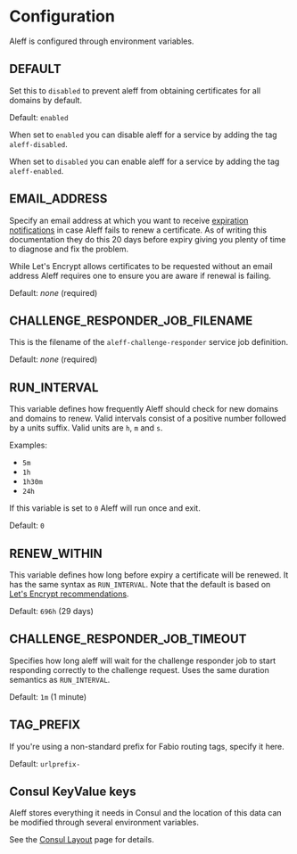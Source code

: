# Configuration

Aleff is configured through environment variables.

## DEFAULT

Set this to `disabled` to prevent aleff from obtaining certificates for all domains by default.

Default: `enabled`

When set to `enabled` you can disable aleff for a service by adding the tag `aleff-disabled`.

When set to `disabled` you can enable aleff for a service by adding the tag `aleff-enabled`.

## EMAIL_ADDRESS

Specify an email address at which you want to receive [expiration notifications](https://letsencrypt.org/docs/expiration-emails/) in case Aleff fails to renew a certificate. As of writing this documentation they do this 20 days before expiry giving you plenty of time to diagnose and fix the problem.

While Let's Encrypt allows certificates to be requested without an email address Aleff requires one to ensure you are aware if renewal is failing.

Default: _none_ (required)

## CHALLENGE_RESPONDER_JOB_FILENAME

This is the filename of the `aleff-challenge-responder` service job definition.

Default: _none_ (required)

## RUN_INTERVAL

This variable defines how frequently Aleff should check for new domains and domains to renew. Valid intervals consist of a positive number followed by a units suffix. Valid units are `h`, `m` and `s`.

Examples:
* `5m`
* `1h`
* `1h30m`
* `24h`

If this variable is set to `0` Aleff will run once and exit.

Default: `0`

## RENEW_WITHIN

This variable defines how long before expiry a certificate will be renewed. It has the same syntax as `RUN_INTERVAL`. Note that the default is based on [Let's Encrypt recommendations](https://letsencrypt.org/docs/faq/#what-is-the-lifetime-for-let-s-encrypt-certificates-for-how-long-are-they-valid).

Default: `696h` (29 days)

## CHALLENGE_RESPONDER_JOB_TIMEOUT

Specifies how long aleff will wait for the challenge responder job to start responding correctly to the challenge request. Uses the same duration semantics as `RUN_INTERVAL`.

Default: `1m` (1 minute)

## TAG_PREFIX

If you're using a non-standard prefix for Fabio routing tags, specify it here.

Default: `urlprefix-`

## Consul KeyValue keys

Aleff stores everything it needs in Consul and the location of this data can be modified through several environment variables.

See the [Consul Layout](../consul-kv-layout/) page for details.
